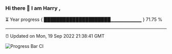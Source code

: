 ### Hi there 👋 I am Harry , 

⏳ Year progress { █████████████████████▁▁▁▁▁▁▁▁▁ } 71.75 %

---

⏰ Updated on Mon, 19 Sep 2022 21:38:41 GMT

![Progress Bar CI](https://github.com/duykhang68/duykhang68/workflows/Progress%20Bar%20CI/badge.svg)
